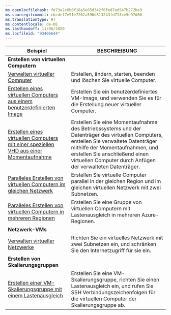 ```yaml
---
ms.openlocfilehash: fe73a2c6b6f18a5e85d342f8fed7ed547b272be9
ms.sourcegitcommit: cbcde17e91e7262a596d813243fd713ce5e97d06
ms.translationtype: HT
ms.contentlocale: de-DE
ms.lasthandoff: 11/06/2020
ms.locfileid: "93406644"
---
```

| Beispiel  | BESCHREIBUNG |
|---|---|
| **Erstellen von virtuellen Computern** ||
| [Verwalten virtueller Computer][1] | Erstellen, ändern, starten, beenden und löschen Sie virtuelle Computer. |
| [Erstellen eines virtuellen Computers aus einem benutzerdefinierten Image][2] | Erstellen Sie ein benutzerdefiniertes VM-Image, und verwenden Sie es für die Erstellung neuer virtueller Computer. | 
| [Erstellen eines virtuellen Computers mit einer speziellen VHD aus einer Momentaufnahme][3] | Erstellen Sie eine Momentaufnahme des Betriebssystems und der Datenträger des virtuellen Computers, erstellen Sie verwaltete Datenträger mithilfe der Momentaufnahmen, und erstellen Sie anschließend einen virtuellen Computer durch Anfügen der verwalteten Datenträger. |  
| [Paralleles Erstellen von virtuellen Computern im gleichen Netzwerk][4] | Erstellen Sie virtuelle Computer parallel in der gleichen Region und im gleichen virtuellen Netzwerk mit zwei Subnetzen. |
| [Paralleles Erstellen von virtuellen Computern in mehreren Regionen][5] | Erstellen Sie eine Gruppe von virtuellen Computern mit Lastenausgleich in mehreren Azure-Regionen. |
| **Netzwerk-VMs** || 
| [Verwalten virtueller Netzwerke][6] | Richten Sie ein virtuelles Netzwerk mit zwei Subnetzen ein, und schränken Sie den Internetzugriff für sie ein. |
| **Erstellen von Skalierungsgruppen** ||
| [Erstellen einer VM-Skalierungsgruppe mit einem Lastenausgleich][7] | Erstellen Sie eine VM-Skalierungsgruppe, richten Sie einen Lastenausgleich ein, und rufen Sie SSH Verbindungszeichenfolgen für die virtuellen Computer der Skalierungsgruppe ab. |

[1]: ../index.yml
[2]: https://github.com/Azure-Samples/managed-disk-java-create-virtual-machine-using-custom-image/
[3]: https://github.com/Azure-Samples/managed-disk-java-create-virtual-machine-using-specialized-disk-from-vhd/
[4]: https://github.com/Azure-Samples/compute-java-manage-virtual-machines-in-parallel/
[5]: ../index.yml
[6]: ../index.yml
[7]: ../java-sdk-manage-vm-scalesets.md